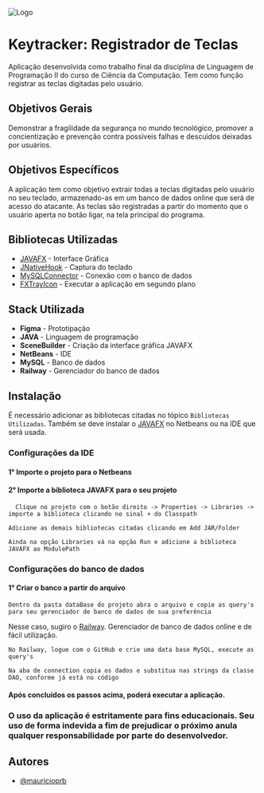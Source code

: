 ![Logo](https://i.ibb.co/fqMmdfV/loho-keytracker.png)

# Keytracker: Registrador de Teclas

Aplicação desenvolvida como trabalho final da disciplina de Linguagem de Programação II do curso de Ciência da Computação. Tem como função registrar as teclas digitadas pelo usuário.

## Objetivos Gerais
Demonstrar a fragilidade da segurança no mundo tecnológico, promover a concientização e prevenção contra possíveis falhas e descuidos deixadas por usuários.

## Objetivos Específicos
A aplicação tem como objetivo extrair todas a teclas digitadas pelo usuário no seu teclado, armazenado-as em um banco de dados online que será de acesso do atacante. As teclas são registradas a partir do momento que o usuário aperta no botão ligar, na tela principal do programa.

## Bibliotecas Utilizadas
* [JAVAFX](https://openjfx.io) - Interface Gráfica
* [JNativeHook](https://github.com/kwhat/jnativehook) - Captura do teclado
* [MySQLConnector](https://dev.mysql.com/downloads/connector/j) - Conexão com o banco de dados
* [FXTrayIcon](https://search.maven.org/search?q=g:%22com.dustinredmond.fxtrayicon%22%20AND%20a:%22FXTrayIcon%22) - Executar a aplicação em segundo plano

## Stack Utilizada

* **Figma** - Prototipação
* **JAVA** - Linguagem de programação
* **SceneBuilder** - Criação da interface gráfica JAVAFX
* **NetBeans** - IDE
* **MySQL** - Banco de dados
* **Railway** - Gerenciador do banco de dados
## Instalação

É necessário adicionar as bibliotecas citadas no tópico `Bibliotecas Utilizadas`. Também se deve instalar o [JAVAFX](https://openjfx.io) no Netbeans ou na IDE que será usada.

### Configurações da IDE

#### 1° Importe o projeto para o Netbeans
#### 2° Importe a biblioteca JAVAFX para o seu projeto

```
  Clique no projeto com o botão direito -> Properties -> Libraries -> importe a biblioteca clicando no sinal + do Classpath
```
```
Adicione as demais bibliotecas citadas clicando em Add JAR/Folder
```
```
Ainda na opção Libraries vá na opção Run e adicione a biblioteca JAVAFX ao ModulePath
```

### Configurações do banco de dados
#### 1° Criar o banco a partir do arquivo
```
Dentro da pasta dataBase do projeto abra o arquivo e copie as query's para seu gerenciador de banco de dados de sua preferência
```
Nesse caso, sugiro o [Railway](https://railway.app/). Gerenciador de banco de dados online e de fácil utilização.
```
No Railway, logue com o GitHub e crie uma data base MySQL, execute as query's
```
```
Na aba de connection copia os dados e substitua nas strings da classe DAO, conforme já está no código
```

#### Após concluídos os passos acima, poderá executar a aplicação.
### O uso da aplicação é estritamente para fins educacionais. Seu uso de forma indevida a fim de prejudicar o próximo anula qualquer responsabilidade por parte do desenvolvedor.

## Autores

- [@mauricioprb](https://www.github.com/mauricioprb)
